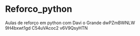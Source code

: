 # Reforco_python
Aulas de reforço em python com Davi o Grande dwPZmBWNLW 9H4bxwt1gd
 C54uVAcoc2 v6V9QsyHTN